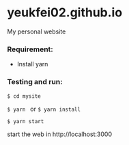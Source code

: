 # yeukfei02.github.io
My personal website

### Requirement:
 - Install yarn

### Testing and run:
```$ cd mysite ```

```$ yarn ``` or ```$ yarn install``` 

```$ yarn start``` 

start the web in http://localhost:3000
